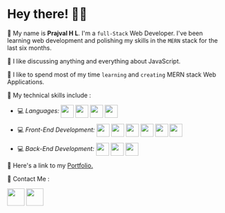 # Hey there! 👋🏻

📌 My name is **Prajval H L**. I'm a `full-Stack` Web Developer. I've been learning web development and polishing my skills in the `MERN` stack for the last six months.

📌 I like discussing anything and everything about JavaScript.

📌 I like to spend most of my time `learning` and `creating` MERN stack Web Applications.

📌 My technical skills include :

- 💻 _Languages:_ <img align="center" height="30" src="https://img.icons8.com/color/144/000000/javascript.png"/> <img align="center" height="30" src="https://img.icons8.com/ultraviolet/480/000000/react.png"/> <img align="center" height="30" src="https://img.icons8.com/color/48/000000/typescript.png"/> <img align="center" height="30" src="https://user-images.githubusercontent.com/69760792/121766706-a67ec180-cb71-11eb-923d-69fc323bafa4.png"/>

- 💻 _Front-End Development:_ <img align="center" height="30" src="https://img.icons8.com/color/144/000000/html-5.png"/> <img align="center" height="30" src="https://img.icons8.com/color/144/000000/css3.png"/> <img align="center" height="30" src="https://img.icons8.com/color/144/000000/javascript.png"/> <img align="center" height="30" src="https://img.icons8.com/ultraviolet/480/000000/react.png"/> <img align="center" height="30" src="https://img.icons8.com/color/48/000000/typescript.png"/> <img align="center" height="30" src="https://img.icons8.com/color/48/000000/redux.png"/>

- 💻 _Back-End Development:_ <img align="center" height="30" src="https://user-images.githubusercontent.com/69760792/121766706-a67ec180-cb71-11eb-923d-69fc323bafa4.png"/> <img align="center" height="30" src="https://img.icons8.com/color/48/000000/mongodb.png"/> <img align="center" height="30" src="https://img.icons8.com/color/48/000000/java-web-token.png"/>

📌 Here's a link to my [Portfolio.](https://prajvalhl.netlify.app/)

📌 Contact Me :

<!-- [<img align="center" height="40" src="https://img.icons8.com/color/48/000000/hot-article.png"/>](https://hashnode.com/username) -->

[<img align="center" height="40" src="https://img.icons8.com/color/144/000000/linkedin.png"/>](https://www.linkedin.com/in/hlprajval/)
[<img align="center" height="40" src="https://img.icons8.com/fluent/144/000000/twitter.png"/>](https://twitter.com/l_prajval)
